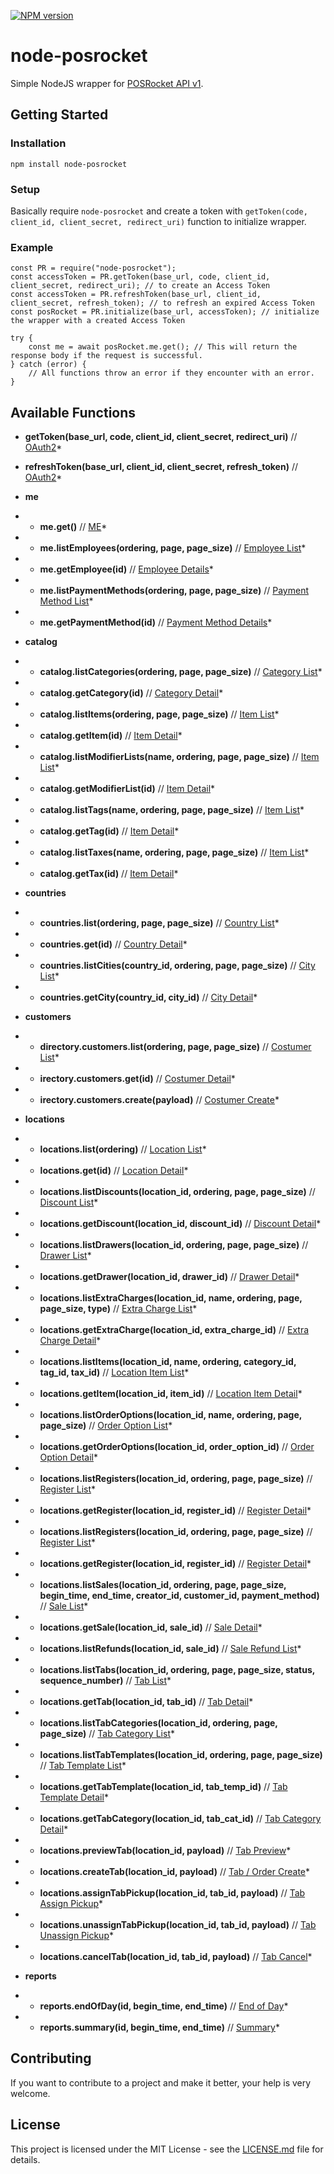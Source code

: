 [![NPM version][npm-image]][npm-url]

# node-posrocket

Simple NodeJS wrapper for [POSRocket API v1](https://developer.posrocket.com/v1/docs).

## Getting Started

### Installation

`npm install node-posrocket`

### Setup

Basically require `node-posrocket` and create a token with `getToken(code, client_id, client_secret, redirect_uri)` function to initialize wrapper.

### Example

```
const PR = require("node-posrocket");
const accessToken = PR.getToken(base_url, code, client_id, client_secret, redirect_uri); // to create an Access Token
const accessToken = PR.refreshToken(base_url, client_id, client_secret, refresh_token); // to refresh an expired Access Token
const posRocket = PR.initialize(base_url, accessToken); // initialize the wrapper with a created Access Token

try {
    const me = await posRocket.me.get(); // This will return the response body if the request is successful.
} catch (error) {
    // All functions throw an error if they encounter with an error.
}

```

## Available Functions

- **getToken(base_url, code, client_id, client_secret, redirect_uri)** // [OAuth2](https://developer.posrocket.com/blog/authentication/)\*

- **refreshToken(base_url, client_id, client_secret, refresh_token)** // [OAuth2](https://developer.posrocket.com/blog/authentication/)\*

- **me**

- - **me.get()** // [ME](https://developer.posrocket.com/v1/docs#tag/me)\*

- - **me.listEmployees(ordering, page, page_size)** // [Employee List](https://developer.posrocket.com/v1/docs#operation/me_employees_list)\*

- - **me.getEmployee(id)** // [Employee Details](https://developer.posrocket.com/v1/docs#operation/me_employees_read)\*

- - **me.listPaymentMethods(ordering, page, page_size)** // [Payment Method List](https://developer.posrocket.com/v1/docs#operation/me_payment-methods_list)\*

- - **me.getPaymentMethod(id)** // [Payment Method Details](https://developer.posrocket.com/v1/docs#operation/me_payment-methods_read)\*

- **catalog**

- - **catalog.listCategories(ordering, page, page_size)** // [Category List](https://developer.posrocket.com/v1/docs#operation/catalog_categories_list)\*

- - **catalog.getCategory(id)** // [Category Detail](https://developer.posrocket.com/v1/docs#operation/catalog_categories_read)\*

- - **catalog.listItems(ordering, page, page_size)** // [Item List](https://developer.posrocket.com/v1/docs#operation/catalog_items_list)\*

- - **catalog.getItem(id)** // [Item Detail](https://developer.posrocket.com/v1/docs#operation/catalog_items_read)\*

- - **catalog.listModifierLists(name, ordering, page, page_size)** // [Item List](https://developer.posrocket.com/v1/docs#operation/catalog_modifier-lists_list)\*

- - **catalog.getModifierList(id)** // [Item Detail](https://developer.posrocket.com/v1/docs#operation/catalog_modifier-lists_read)\*

- - **catalog.listTags(name, ordering, page, page_size)** // [Item List](https://developer.posrocket.com/v1/docs#operation/catalog_tags_list)\*

- - **catalog.getTag(id)** // [Item Detail](https://developer.posrocket.com/v1/docs#operation/catalog_tags_read)\*

- - **catalog.listTaxes(name, ordering, page, page_size)** // [Item List](https://developer.posrocket.com/v1/docs#operation/catalog_taxes_list)\*

- - **catalog.getTax(id)** // [Item Detail](https://developer.posrocket.com/v1/docs#operation/catalog_taxes_read)\*

- **countries**

- - **countries.list(ordering, page, page_size)** // [Country List](https://developer.posrocket.com/v1/docs#operation/countries_list)\*

- - **countries.get(id)** // [Country Detail](https://developer.posrocket.com/v1/docs#operation/countries_read)\*

- - **countries.listCities(country_id, ordering, page, page_size)** // [City List](https://developer.posrocket.com/v1/docs#operation/countries_city_list)\*

- - **countries.getCity(country_id, city_id)** // [City Detail](https://developer.posrocket.com/v1/docs#operation/countries_city_read)\*

- **customers**

- - **directory.customers.list(ordering, page, page_size)** // [Costumer List](https://developer.posrocket.com/v1/docs#operation/directory_customers_list)\*

- - **irectory.customers.get(id)** // [Costumer Detail](https://developer.posrocket.com/v1/docs#operation/directory_customers_read)\*

- - **irectory.customers.create(payload)** // [Costumer Create](https://developer.posrocket.com/v1/docs#operation/directory_customers_create)\*

- **locations**

- - **locations.list(ordering)** // [Location List](https://developer.posrocket.com/v1/docs#operation/locations_list)\*

- - **locations.get(id)** // [Location Detail](https://developer.posrocket.com/v1/docs#operation/locations_read)\*

- - **locations.listDiscounts(location_id, ordering, page, page_size)** // [Discount List](https://developer.posrocket.com/v1/docs#operation/locations_discounts_list)\*

- - **locations.getDiscount(location_id, discount_id)** // [Discount Detail](https://developer.posrocket.com/v1/docs#operation/locations_discounts_read)\*

- - **locations.listDrawers(location_id, ordering, page, page_size)** // [Drawer List](https://developer.posrocket.com/v1/docs#operation/locations_discounts_list)\*

- - **locations.getDrawer(location_id, drawer_id)** // [Drawer Detail](https://developer.posrocket.com/v1/docs#operation/locations_drawers_read)\*

- - **locations.listExtraCharges(location_id, name, ordering, page, page_size, type)** // [Extra Charge List](https://developer.posrocket.com/v1/docs#operation/locations_extra-charges_list)\*

- - **locations.getExtraCharge(location_id, extra_charge_id)** // [Extra Charge Detail](https://developer.posrocket.com/v1/docs#operation/locations_extra-charges_read)\*

- - **locations.listItems(location_id, name, ordering, category_id, tag_id, tax_id)** // [Location Item List](https://developer.posrocket.com/v1/docs#operation/locations_items_list)\*

- - **locations.getItem(location_id, item_id)** // [Location Item Detail](https://developer.posrocket.com/v1/docs#operation/locations_items_read)\*

- - **locations.listOrderOptions(location_id, name, ordering, page, page_size)** // [Order Option List](https://developer.posrocket.com/v1/docs#operation/locations_order-options_list)\*

- - **locations.getOrderOptions(location_id, order_option_id)** // [Order Option Detail](https://developer.posrocket.com/v1/docs#operation/locations_order-options_read)\*

- - **locations.listRegisters(location_id, ordering, page, page_size)** // [Register List](https://developer.posrocket.com/v1/docs#operation/locations_registers_list)\*

- - **locations.getRegister(location_id, register_id)** // [Register Detail](https://developer.posrocket.com/v1/docs#operation/locations_registers_read)\*

- - **locations.listRegisters(location_id, ordering, page, page_size)** // [Register List](https://developer.posrocket.com/v1/docs#operation/locations_registers_list)\*

- - **locations.getRegister(location_id, register_id)** // [Register Detail](https://developer.posrocket.com/v1/docs#operation/locations_registers_read)\*

- - **locations.listSales(location_id, ordering, page, page_size, begin_time, end_time, creator_id, customer_id, payment_method)** // [Sale List](https://developer.posrocket.com/v1/docs#operation/locations_sales_list)\*

- - **locations.getSale(location_id, sale_id)** // [Sale Detail](https://developer.posrocket.com/v1/docs#operation/locations_sales_read)\*

- - **locations.listRefunds(location_id, sale_id)** // [Sale Refund List](https://developer.posrocket.com/v1/docs#operation/locations_sales_refunds)\*

- - **locations.listTabs(location_id, ordering, page, page_size, status, sequence_number)** // [Tab List](https://developer.posrocket.com/v1/docs#operation/locations_tabs_list)\*

- - **locations.getTab(location_id, tab_id)** // [Tab Detail](https://developer.posrocket.com/v1/docs#operation/locations_tabs_templates_read)\*

- - **locations.listTabCategories(location_id, ordering, page, page_size)** // [Tab Category List](https://developer.posrocket.com/v1/docs#operation/locations_tabs_categories_list)\*

- - **locations.listTabTemplates(location_id, ordering, page, page_size)** // [Tab Template List](https://developer.posrocket.com/v1/docs#operation/locations_tabs_templates_list)\*

- - **locations.getTabTemplate(location_id, tab_temp_id)** // [Tab Template Detail](https://developer.posrocket.com/v1/docs#operation/locations_tabs_templates_read)\*

- - **locations.getTabCategory(location_id, tab_cat_id)** // [Tab Category Detail](https://developer.posrocket.com/v1/docs#operation/locations_tabs_categories_read)\*

- - **locations.previewTab(location_id, payload)** // [Tab Preview](https://developer.posrocket.com/v1/docs#operation/locations_tabs_preview_tab)\*

- - **locations.createTab(location_id, payload)** // [Tab / Order Create](https://developer.posrocket.com/v1/docs#operation/locations_tabs_create)\*

- - **locations.assignTabPickup(location_id, tab_id, payload)** // [Tab Assign Pickup](https://developer.posrocket.com/v1/docs#operation/locations_tabs_assign_pickup)\*

- - **locations.unassignTabPickup(location_id, tab_id, payload)** // [Tab Unassign Pickup](https://developer.posrocket.com/v1/docs#operation/locations_tabs_unassign_pickup)\*

- - **locations.cancelTab(location_id, tab_id, payload)** // [Tab Cancel](https://developer.posrocket.com/v1/docs#operation/locations_tabs_cancel)\*

- **reports**

- - **reports.endOfDay(id, begin_time, end_time)** // [End of Day](https://developer.posrocket.com/v1/docs#operation/reports_end_of_day)\*

- - **reports.summary(id, begin_time, end_time)** // [Summary](https://developer.posrocket.com/v1/docs#operation/reports_summary)\*

## Contributing

If you want to contribute to a project and make it better, your help is very welcome.

## License

This project is licensed under the MIT License - see the [LICENSE.md](LICENSE.md) file for details.

[npm-image]: https://img.shields.io/npm/v/node-posrocket.svg?style=flat
[npm-url]: https://www.npmjs.com/package/node-posrocket
